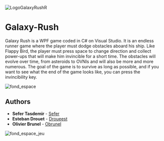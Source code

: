 ![LogoGalaxyRushR](https://github.com/user-attachments/assets/783a6eed-9689-495b-ab28-7d256ef9a184)
# Galaxy-Rush
Galaxy Rush is a WPF game coded in C# on Visual Studio. It is an endless runner game where the player must dodge obstacles aboard his ship. Like Flappy Bird, the player must press space to change direction and collect power-ups that will make him invincible for a short time. The obstacles will evolve over time, from asteroids to OVNIs and will also be more and more numerous. The goal of the game is to survive as long as possible, and if you want to see what the end of the game looks like, you can press the invincibility key.

![fond_espace](https://github.com/user-attachments/assets/821f1031-593f-43cb-a28f-4c6d3367a4a0)

## Authors
* **Sefer Tasdemir** - [Sefer](https://github.com/sftss)
* **Esteban Drouet** - [Droueest](https://github.com/Droueest)
* **Olivier Brunel** - [Obrunel](https://github.com/Obrunel)

![fond_espace_jeu](https://github.com/user-attachments/assets/de571ae0-6bd9-431b-9e6b-8f7b4f81debc)
